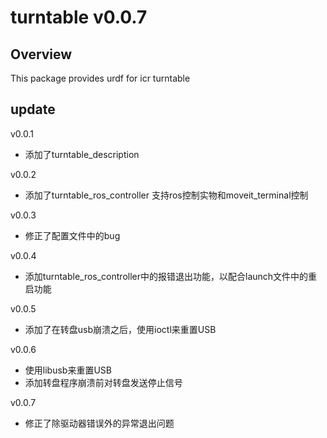 # turntable v0.0.7

## Overview

This package provides urdf for icr turntable

## update
v0.0.1
- 添加了turntable_description
  
v0.0.2
- 添加了turntable_ros_controller 支持ros控制实物和moveit_terminal控制

v0.0.3
- 修正了配置文件中的bug

v0.0.4
- 添加turntable_ros_controller中的报错退出功能，以配合launch文件中的重启功能

v0.0.5
- 添加了在转盘usb崩溃之后，使用ioctl来重置USB

v0.0.6
- 使用libusb来重置USB
- 添加转盘程序崩溃前对转盘发送停止信号

v0.0.7
- 修正了除驱动器错误外的异常退出问题


